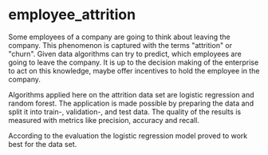 # employee_attrition

Some employees of a company are going to think about leaving the company. This phenomenon is captured with the terms "attrition" or "churn". Given data algorithms can try to predict, which employees are going to leave the company. It is up to the decision making of the enterprise to act on this knowledge, maybe offer incentives to hold the employee in the company.

Algorithms applied here on the attrition data set are logistic regression and random forest. The application is made possible by preparing the data and split it into train-, validation-, and test data. The quality of the results is measured with metrics like precision, accuracy and recall.

According to the evaluation the logistic regression model proved to work best for the data set. 
